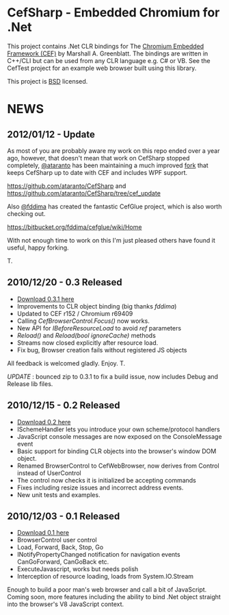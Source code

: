 CefSharp - Embedded Chromium for .Net
=====================================

This project contains .Net CLR bindings for The [Chromium Embedded Framework (CEF)](http://code.google.com/p/chromiumembedded/ "Google Code") by Marshall A. Greenblatt.  The bindings are written in C++/CLI but can be used from any CLR language e.g. C# or VB.  See the CefTest project for an example web browser built using this library.

This project is [BSD](http://www.opensource.org/licenses/bsd-license.php "BSD License") licensed.

NEWS
====

2012/01/12 - Update
-------------------

As most of you are probably aware my work on this repo ended over a year ago, however,
that doesn't mean that work on CefSharp stopped completely, [@ataranto](https://github.com/ataranto) has been maintaining a much improved
[fork](https://github.com/ataranto/CefSharp/branches) that keeps CefSharp up to date with CEF and includes WPF support.

https://github.com/ataranto/CefSharp and
https://github.com/ataranto/CefSharp/tree/cef_update

Also [@fddima](https://github.com/fddima) has created the fantastic CefGlue project, which is also worth checking out.

https://bitbucket.org/fddima/cefglue/wiki/Home

With not enough time to work on this I'm just pleased others have found it useful, happy forking.

T.

2010/12/20 - 0.3 Released
-------------------------
- [Download 0.3.1 here](https://github.com/downloads/chillitom/CefSharp/CefSharp-0.3.1.7z "src, bins and examples")
- Improvements to CLR object binding (big thanks _fddima_)
- Updated to CEF r152 / Chromium r69409
- Calling _CefBrowserControl.Focus()_ now works.
- New API for _IBeforeResourceLoad_ to avoid _ref_ parameters
- _Reload()_ and _Reload(bool ignoreCache)_ methods
- Streams now closed explicitly after resource load.
- Fix bug, Browser creation fails without registered JS objects

All feedback is welcomed gladly. Enjoy. T.

_UPDATE_ : bounced zip to 0.3.1 to fix a build issue, now includes Debug and Release lib files.

2010/12/15 - 0.2 Released
-------------------------
- [Download 0.2 here](https://github.com/downloads/chillitom/CefSharp/CefSharp-0.2.7z "src, bins and examples")
- ISchemeHandler lets you introduce your own scheme/protocol handlers
- JavaScript console messages are now exposed on the ConsoleMessage event
- Basic support for binding CLR objects into the browser's window DOM object.
- Renamed BrowserControl to CefWebBrowser, now derives from Control instead of UserControl
- The control now checks it is initialized be accepting commands
- Fixes including resize issues and incorrect address events.
- New unit tests and examples.

2010/12/03 - 0.1 Released 
-------------------------
- [Download 0.1 here](https://github.com/downloads/chillitom/CefSharp/CefSharp-0.1.7z "src, bins and examples")
- BrowserControl user control
- Load, Forward, Back, Stop, Go
- INotifyPropertyChanged notification for navigation events CanGoForward, CanGoBack etc.
- ExecuteJavascript, works but needs polish
- Interception of resource loading, loads from System.IO.Stream

Enough to build a poor man's web browser and call a bit of JavaScript. Coming soon, more features including the ability to bind .Net object straight into the browser's V8 JavaScript context.
			




